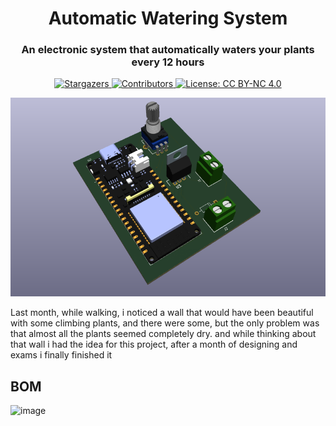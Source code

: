 <h1 align="center">Automatic Watering System</h1>
<h3 align="center">An electronic system that automatically waters your plants every 12 hours</h3>
<p align="center">
  <a href="https://github.com/RayaneGuebre/Automatic-Watering-System/stargazers">
    <img src="https://img.shields.io/github/stars/RayaneGuebre/Automatic-Watering-System" alt="Stargazers">
  </a>
  <a href="https://github.com/RayaneGuebre/Automatic-Watering-System/graphs/contributors">
    <img src="https://img.shields.io/github/contributors/RayaneGuebre/Automatic-Watering-System" alt="Contributors">
  </a>
  <a href="https://creativecommons.org/licenses/by-nc/4.0/">
    <img src="https://img.shields.io/badge/License-CC_BY--NC_4.0-lightgrey.svg" alt="License: CC BY-NC 4.0">
  </a>
</p>

<p align="center">
  <img src="https://github.com/RayaneGuebre/Automatic-Watering-System/blob/main/image.png" alt="Schematic image">
</p>



Last month, while walking, i noticed a wall that would have been beautiful with some climbing plants, and there were some, but the only problem was that almost all the plants seemed completely dry. and while thinking about that wall i had the idea for this project, after a month of designing and exams i finally finished it


## BOM
<img width="672" height="317" alt="image" src="https://github.com/user-attachments/assets/1dd3a19b-1281-49ee-b30a-4fd1bad3bf36" />
